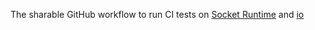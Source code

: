 The sharable GitHub workflow to run CI tests on [Socket Runtime](https://github.com/socketsupply/socket) and [io](https://github.com/socketsupply/io)
